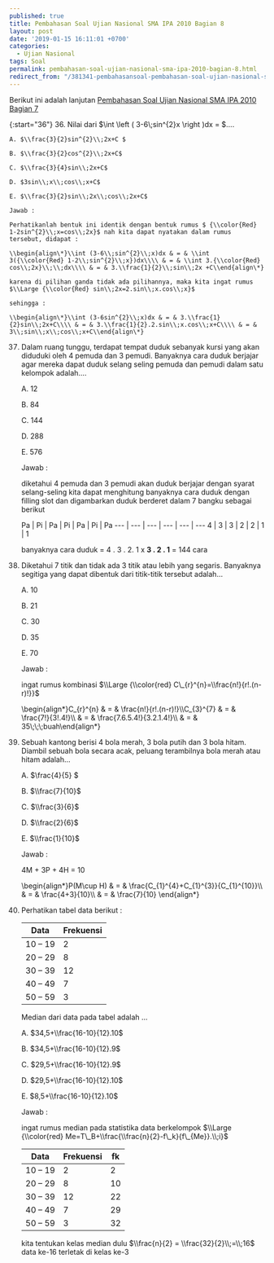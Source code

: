 ```yaml
---
published: true
title: Pembahasan Soal Ujian Nasional SMA IPA 2010 Bagian 8
layout: post
date: '2019-01-15 16:11:01 +0700'
categories:
  - Ujian Nasional
tags: Soal
permalink: pembahasan-soal-ujian-nasional-sma-ipa-2010-bagian-8.html
redirect_from: "/381341-pembahasansoal-pembahasan-soal-ujian-nasional-sma-ipa-2010-bagian-8.html"
---
```

Berikut ini adalah lanjutan [Pembahasan Soal Ujian Nasional SMA IPA 2010 Bagian 7]({{site.baseurl}}/pembahasan-soal-ujian-nasional-sma-ipa-2010-bagian-7.html)

{:start="36"}
36. Nilai dari $\\int \\left ( 3-6\\;sin^{2}x \\right )dx = $….
    
    A. $\\frac{3}{2}sin^{2}\\;2x+C $
    
    B. $\\frac{3}{2}cos^{2}\\;2x+C$
    
    C. $\\frac{3}{4}sin\\;2x+C$
    
    D. $3sin\\;x\\;cos\\;x+C$
    
    E. $\\frac{3}{2}sin\\;2x\\;cos\\;2x+C$
    
    Jawab :
    
    Perhatikanlah bentuk ini identik dengan bentuk rumus $ {\\color{Red} 1-2sin^{2}\\;x=cos\\;2x}$ nah kita dapat nyatakan dalam rumus tersebut, didapat :
    
    \\begin{align\*}\\int (3-6\\;sin^{2}\\;x)dx & = & \\int 3({\\color{Red} 1-2\\;sin^{2}\\;x})dx\\\\ & = & \\int 3.{\\color{Red} cos\\;2x}\\;\\;dx\\\\ & = & 3.\\frac{1}{2}\\;sin\\;2x +C\\end{align\*}
    
    karena di pilihan ganda tidak ada pilihannya, maka kita ingat rumus $\\Large {\\color{Red} sin\\;2x=2.sin\\;x.cos\\;x}$
    
    sehingga :
    
    \\begin{align\*}\\int (3-6sin^{2}\\;x)dx & = & 3.\\frac{1}{2}sin\\;2x+C\\\\ & = & 3.\\frac{1}{2}.2.sin\\;x.cos\\;x+C\\\\ & = & 3\\;sin\\;x\\;cos\\;x+C\\end{align\*}
    
37. Dalam ruang tunggu, terdapat tempat duduk sebanyak kursi yang akan diduduki oleh 4 pemuda dan 3 pemudi. Banyaknya cara duduk berjajar agar mereka dapat duduk selang seling pemuda dan pemudi dalam satu kelompok adalah….
    
    A. 12
    
    B. 84
    
    C. 144
    
    D. 288
    
    E. 576
    
    Jawab :
    
    diketahui 4 pemuda dan 3 pemudi akan duduk berjajar dengan syarat selang-seling kita dapat menghitung banyaknya cara duduk dengan filling slot dan digambarkan duduk berderet dalam 7 bangku sebagai berikut
    
    Pa | Pi |  Pa | Pi | Pa | Pi | Pa
    --- | --- | --- | --- | --- | --- 
    4 | 3 | 3 | 2 | 2 | 1 | 1
    
    banyaknya cara duduk = 4 . 3 . 2. 1 x **3 . 2 . 1** = 144 cara
    
38. Diketahui 7 titik dan tidak ada 3 titik atau lebih yang segaris. Banyaknya segitiga yang dapat dibentuk dari titik-titik tersebut adalah…
    
    A. 10
    
    B. 21
    
    C. 30
    
    D. 35
    
    E. 70
    
    Jawab :
    
    ingat rumus kombinasi $\\Large {\\color{red} C\_{r}^{n}=\\frac{n!}{r!.(n-r)!}}$
    
    \\begin{align\*}C\_{r}^{n} & = & \\frac{n!}{r!.(n-r)!}\\\\C\_{3}^{7} & = & \\frac{7!}{3!.4!}\\\\ & = & \\frac{7.6.5.4!}{3.2.1.4!}\\\\ & = & 35\\;\\;\\;buah\\end{align\*}
    
39. Sebuah kantong berisi 4 bola merah, 3 bola putih dan 3 bola hitam. Diambil sebuah bola secara acak, peluang terambilnya bola merah atau hitam adalah…
    
    A. $\\frac{4}{5} $
    
    B. $\\frac{7}{10}$
    
    C. $\\frac{3}{6}$
    
    D. $\\frac{2}{6}$
    
    E. $\\frac{1}{10}$
    
    Jawab :
    
    4M + 3P + 4H = 10
    
    \\begin{align\*}P(M\\cup H) & = & \\frac{C\_{1}^{4}+C\_{1}^{3}}{C\_{1}^{10}}\\\\ & = & \\frac{4+3}{10}\\\\ & = & \\frac{7}{10} \\end{align\*}
    
40. Perhatikan tabel data berikut :
    
    Data | Frekuensi    
    ---- | ----
    10 – 19 | 2    
    20 – 29 | 8    
    30 – 39 | 12    
    40 – 49 |  7    
    50 – 59 | 3
    
    Median dari data pada tabel adalah …
    
    A. $34,5+\\frac{16-10}{12}.10$
    
    B. $34,5+\\frac{16-10}{12}.9$
    
    C. $29,5+\\frac{16-10}{12}.9$
    
    D. $29,5+\\frac{16-10}{12}.10$
    
    E. $8,5+\\frac{16-10}{12}.10$
    
    Jawab :
    
    ingat rumus median pada statistika data berkelompok $\\Large {\\color{red} Me=T\_B+\\frac{\\frac{n}{2}-f\_k}{f\_{Me}}.\\;i}$
    
    Data | Frekuensi | fk 
    ---- | ---- | ------   
    10 – 19 | 2 | 2    
    20 – 29 | 8 | 10    
    30 – 39 | 12 | 22    
    40 – 49 | 7 | 29    
    50 – 59 | 3 | 32
    
    kita tentukan kelas median dulu $\\frac{n}{2} = \\frac{32}{2}\\;=\\;16$ data ke-16 terletak di kelas ke-3
